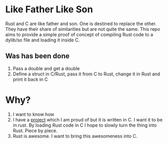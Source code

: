 # Like Father Like Son

Rust and C are like father and son. One is destined to replace the other. They have their share of similarities but are not quite the same.
This repo aims to provide a simple proof of concept of compiling Rust code to a dylib/so file and loading it inside C.

## Was has been done

1. Pass a double and get a double
2. Define a struct in C/Rust, pass it from C to Rust, change it in Rust and print it back in C

# Why?

1. I want to know how
2. I have a [pro](https://github.com/h3nnn4n/garapa)[ject](https://github.com/h3nnn4n/garapa/tree/gabate) which I am proud of but it is written in C. I want it to be in rust. By loading Rust code in C I hope to slowly turn the thing into Rust. Piece by piece.
3. Rust is awesome. I want to bring this awesomeness into C.

